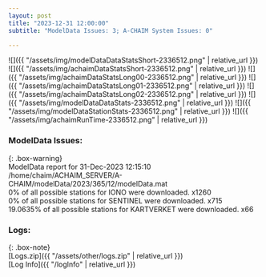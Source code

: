 ```yaml
---
layout: post
title: "2023-12-31 12:00:00"
subtitle: "ModelData Issues: 3; A-CHAIM System Issues: 0"

---
```


![]({{ "/assets/img/modelDataDataStatsShort-2336512.png" | relative_url }})
![]({{ "/assets/img/achaimDataStatsShort-2336512.png" | relative_url }})
![]({{ "/assets/img/achaimDataStatsLong00-2336512.png" | relative_url }})
![]({{ "/assets/img/achaimDataStatsLong01-2336512.png" | relative_url }})
![]({{ "/assets/img/achaimDataStatsLong02-2336512.png" | relative_url }})
![]({{ "/assets/img/modelDataDataStats-2336512.png" | relative_url }})
![]({{ "/assets/img/modelDataStationStats-2336512.png" | relative_url }})
![]({{ "/assets/img/achaimRunTime-2336512.png" | relative_url }})


### ModelData Issues:  
  
{: .box-warning}  
 ModelData report for 31-Dec-2023 12:15:10   
 /home/chaim/ACHAIM_SERVER/A-CHAIM/modelData/2023/365/12/modelData.mat   
 0% of all possible stations for IONO were downloaded. x1260   
 0% of all possible stations for SENTINEL were downloaded. x715   
 19.0635% of all possible stations for KARTVERKET were downloaded. x66   
  


### Logs:  
  
{: .box-note}  
[Logs.zip]({{ "/assets/other/logs.zip" | relative_url }})  
[Log Info]({{ "/logInfo" | relative_url }})  

